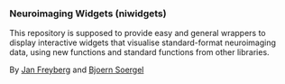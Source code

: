 ### Neuroimaging Widgets (niwidgets)

This repository is supposed to provide easy and general wrappers to display interactive widgets that visualise standard-format neuroimaging data, using new functions and standard functions from other libraries.

By [Jan Freyberg](http://www.twitter.com/janfreyberg) and [Bjoern Soergel](http://www.ast.cam.ac.uk/people/bjoern.soergel)
